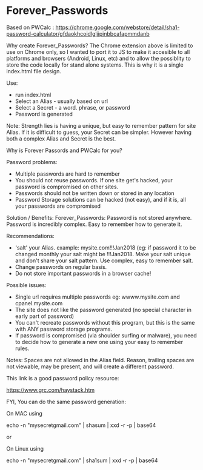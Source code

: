# Forever_Passwords

Based on PWCalc : https://chrome.google.com/webstore/detail/sha1-password-calculator/gfdaokhcoidlgljipinbbcafapmmdanb

Why create Forever_Passwords?
The Chrome extension above is limited to use on Chrome only, so I wanted to port it to JS to make it accesible to all platforms and browsers (Android, Linux, etc) and to allow the possiblity to store the code locally for stand alone systems. This is why it is a single index.html file design.

Use:

- run index.html
- Select an Alias - usually based on url
- Select a Secret - a word. phrase, or password
- Password is generated 

Note: Strength lies is having a unique, but easy to remember pattern for site Alias. If it is difficult to guess, your Secret can be simpler. However having both a complex Alias and Secret is the best.

Why is Forever Passords and PWCalc for you?

Password problems:
- Multiple passwords are hard to remember
- You should not reuse passwords. If one site get's hacked, your password is compromised on other sites.
- Passwords should not be written down or stored in any location
- Password Storage solutions can be hacked (not easy), and if it is, all your passwords are compromised 

Solution / Benefits:
Forever_Passwords: Password is not stored anywhere. Password is incredibly complex. Easy to remember how to generate it.

Recommendations:
- 'salt' your Alias. example: mysite.com!!!Jan2018 (eg: if password it to be changed monthly your salt might be !!!Jan2018. Make your salt unique and don't share your salt pattern. Use complex, easy to remember salt.
- Change passwords on regular basis.
- Do not store important passwords in a browser cache!

Possible issues:
- Single url requires multiple passwords eg: wwww.mysite.com and cpanel.mysite.com
- The site does not like the password generated (no special character in early part of password)
- You can't recreate passwords without this program, but this is the same with ANY password storage programs.
- If password is compromised (via shoulder surfing or malware), you need to decide how to generate a new one using your easy to remember rules.

Notes: Spaces are not allowed in the Alias field. Reason, trailing spaces are not viewable, may be present, and will create a different password.

This link is a good password policy resource:

https://www.grc.com/haystack.htm

FYI, You can do the same password generation:

On MAC using

echo -n "mysecretgmail.com" | shasum | xxd -r -p | base64

or

On Linux using

echo -n "mysecretgmail.com" | sha1sum | xxd -r -p | base64

